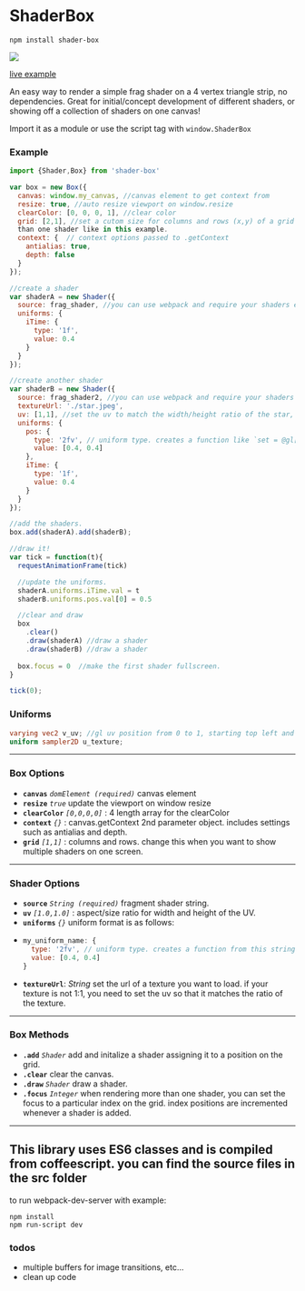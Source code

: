 
# ShaderBox
`npm install shader-box`


<a href="https://npmjs.com/package/shader-box" alt="npm link"><img src="https://img.shields.io/npm/v/preact-slide.svg?style=flat-square" /></a>


[live example](http://arxii.github.io/shader-box)



An easy way to render a simple frag shader on a 4 vertex triangle strip, no dependencies. Great for initial/concept development of different shaders, or showing off a collection of shaders on one canvas!

Import it as a module or use the script tag with `window.ShaderBox`



### Example
```javascript
import {Shader,Box} from 'shader-box'

var box = new Box({
  canvas: window.my_canvas, //canvas element to get context from
  resize: true, //auto resize viewport on window.resize
  clearColor: [0, 0, 0, 1], //clear color
  grid: [2,1], //set a cutom size for columns and rows (x,y) of a grid if you want to display more 
  than one shader like in this example.
  context: {  // context options passed to .getContext
    antialias: true,
    depth: false
  }
});

//create a shader
var shaderA = new Shader({
  source: frag_shader, //you can use webpack and require your shaders easy with a glsl or raw loader, look in the webpack.config.js for more
  uniforms: {
    iTime: {
      type: '1f',
      value: 0.4
    }
  }
});

//create another shader
var shaderB = new Shader({
  source: frag_shader2, //you can use webpack and require your shaders easy with a glsl or raw loader, look in the webpack.config.js for more
  textureUrl: './star.jpeg',
  uv: [1,1], //set the uv to match the width/height ratio of the star, in this case the image is square.
  uniforms: {
    pos: {
      type: '2fv', // uniform type. creates a function like `set = @gl["uniform"+type].bind(@gl)`
      value: [0.4, 0.4]
    },
    iTime: {
      type: '1f',
      value: 0.4
    }
  }
});

//add the shaders.
box.add(shaderA).add(shaderB);

//draw it!
var tick = function(t){
  requestAnimationFrame(tick)

  //update the uniforms.
  shaderA.uniforms.iTime.val = t 
  shaderB.uniforms.pos.val[0] = 0.5

  //clear and draw
  box
    .clear()
    .draw(shaderA) //draw a shader
    .draw(shaderB) //draw a shader
  
  box.focus = 0  //make the first shader fullscreen.
}

tick(0);
```


### Uniforms
```glsl
varying vec2 v_uv; //gl uv position from 0 to 1, starting top left and ending at bottom right.
uniform sampler2D u_texture;
```
***



### Box Options
* **`canvas`** *`domElement (required)`*  canvas element 
* **`resize`** *`true`*  update the viewport on window resize
* **`clearColor`** *`[0,0,0,0]`* : 4 length array for the clearColor
* **`context`** *`{}`* : canvas.getContext 2nd parameter object. includes settings such as antialias and depth. 
* **`grid`** *`[1,1]`* : columns and rows. change this when you want to show multiple shaders on one screen.
***



### Shader Options
* **`source`** *`String (required)`* fragment shader string.
* **`uv`** *`[1.0,1.0]`* : aspect/size ratio for width and height of the UV.
* **`uniforms`** *`{}`* uniform format is as follows:
* ```javascript
  my_uniform_name: {
    type: '2fv', // uniform type. creates a function from this string `set = @gl["uniform"+type].bind(@gl)`
    value: [0.4, 0.4]
  }
  ```
* **`textureUrl`**: *String* set the url of a texture you want to load. if your texture is not 1:1, you need to set the uv so that it matches the ratio of the texture.
***



### Box Methods
* **`.add`** *`Shader`* add and initalize a shader assigning it to a position on the grid.
* **`.clear`** clear the canvas.
* **`.draw`** *`Shader`* draw a shader.
* **`.focus`** *`Integer`* when rendering more than one shader, you can set the focus to a particular index on the grid. index positions are incremented whenever a shader is added.
***



This library uses ES6 classes and is compiled from coffeescript. you can find the source files in the src folder
---
to run webpack-dev-server with example:
```
npm install
npm run-script dev
```


### todos
* multiple buffers for image transitions, etc...
* clean up code
